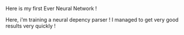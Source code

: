 Here is my first Ever Neural Network ! 

Here, i'm training a neural depency parser ! I managed to get very good results very quickly !
